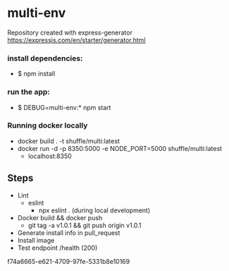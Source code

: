 # multi-env

Repository created with express-generator
https://expressjs.com/en/starter/generator.html

### install dependencies:

- $ npm install

### run the app:

- $ DEBUG=multi-env:\* npm start

### Running docker locally

- docker build . -t shuffle/multi:latest
- docker run -d -p 8350:5000 -e NODE_PORT=5000 shuffle/multi:latest
  - localhost:8350

## Steps

- Lint
  - eslint
    - npx eslint . (during local development)
- Docker build && docker push
    - git tag -a v1.0.1 && git push origin v1.0.1
- Generate install info in pull_request
- Install image
- Test endpoint /health (200)


f74a6665-e621-4709-97fe-5331b8e10169